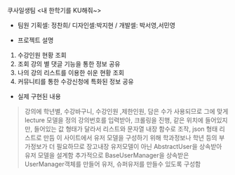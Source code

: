 쿠사일생팀 <내 한학기를 KU해줘~>

- 팀원
기획셀: 정찬희/ 디자인셀:박지현 / 개발셀: 박서영,서민영

- 프로젝트 설명
1. 수강인원 현황 조회
2. 조회 강의 별 댓글 기능을 통한 정보 공유
3. 나의 강의 리스트를 이용한 쉬운 현황 조회
4. 커뮤니티를 통한 수강신청에 특화된 정보 공유

- 실제 구현된 내용
> 강의에 학년별, 수강바구니, 수강인원 ,제한인원, 담은 수가 사용되므로 그에 맞게 lecture 모델을 정의
> 강의번호를 입력받아, 크롤링을 진행, 같은 위치에 들어있지만, 들어있는 값 형태가 달라서 리스트와 문자열 내장 함수로 조작, json 형태 리스트로 만듬
> 이 사이트에서 유저 모델을 구성하기 위해 학과정보나 학년 등의 부가정보가 더 필요하므로
장고내장 유저모델이 아닌 AbstractUser을 상속받아 유저 모델을 설계함
> 추가적으로 BaseUserManager을 상속받은 UserManager객체를 만들어 유저, 슈퍼유저를 만들수 있도록 구성함



